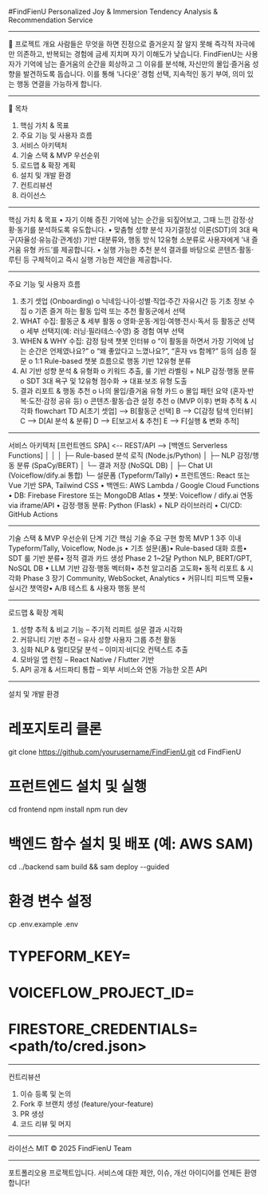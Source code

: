 #FindFienU
Personalized Joy & Immersion Tendency Analysis & Recommendation Service
________________________________________
🎯 프로젝트 개요
사람들은 무엇을 하면 진정으로 즐거운지 잘 알지 못해 즉각적 자극에만 의존하고, 반복되는 경험에 금세 지치며 자기 이해도가 낮습니다.
FindFienU는 사용자가 기억에 남는 즐거움의 순간을 회상하고 그 이유를 분석해, 자신만의 몰입·즐거움 성향을 발견하도록 돕습니다.
이를 통해 ‘나다운’ 경험 선택, 지속적인 동기 부여, 의미 있는 행동 연결을 가능하게 합니다.
________________________________________
📑 목차
1.	핵심 가치 & 목표
2.	주요 기능 및 사용자 흐름
3.	서비스 아키텍처
4.	기술 스택 & MVP 우선순위
5.	로드맵 & 확장 계획
6.	설치 및 개발 환경
7.	컨트리뷰션
8.	라이선스
________________________________________
핵심 가치 & 목표
•	자기 이해 증진
기억에 남는 순간을 되짚어보고, 그때 느낀 감정·상황·동기를 분석하도록 유도합니다.
•	맞춤형 성향 분석
자기결정성 이론(SDT)의 3대 욕구(자율성·유능감·관계성) 기반 대분류와, 행동 방식 12유형 소분류로
사용자에게 ’내 즐거움 유형 카드’를 제공합니다.
•	실행 가능한 추천
분석 결과를 바탕으로 콘텐츠·활동·루틴 등 구체적이고 즉시 실행 가능한 제안을 제공합니다.
________________________________________
주요 기능 및 사용자 흐름
1.	초기 셋업 (Onboarding)
o	닉네임·나이·성별·직업·주간 자유시간 등 기초 정보 수집
o	기존 즐겨 하는 활동 입력 또는 추천 활동군에서 선택
2.	WHAT 수집: 활동군 & 세부 활동
o	영화·운동·게임·여행·전시·독서 등 활동군 선택
o	세부 선택지(예: 러닝·필라테스·수영) 중 경험 여부 선택
3.	WHEN & WHY 수집: 감정 탐색 챗봇 인터뷰
o	“이 활동을 하면서 가장 기억에 남는 순간은 언제였나요?”
o	“왜 좋았다고 느꼈나요?”, “혼자 vs 함께?” 등의 심층 질문
o	1:1 Rule-based 챗봇 흐름으로 행동 기반 12유형 분류
4.	AI 기반 성향 분석 & 유형화
o	키워드 추출, 룰 기반 라벨링 + NLP 감정·행동 분류
o	SDT 3대 욕구 및 12유형 점수화 → 대표·보조 유형 도출
5.	결과 리포트 & 행동 추천
o	나의 몰입/즐거움 유형 카드
o	몰입 패턴 요약 (혼자·반복·도전·감정 공유 등)
o	콘텐츠·활동·습관 설정 추천
o	(MVP 이후) 변화 추적 & 시각화
flowchart TD
  A[초기 셋업] --> B[활동군 선택]
  B --> C[감정 탐색 인터뷰]
  C --> D[AI 분석 & 분류]
  D --> E[보고서 & 추천]
  E --> F[실행 & 변화 추적]
________________________________________
서비스 아키텍처
[프런트엔드 SPA] <-- REST/API --> [백엔드 Serverless Functions]
       │                               │
       │                               ├─ Rule-based 분석 로직 (Node.js/Python)
       │                               ├─ NLP 감정/행동 분류 (SpaCy/BERT)
       │                               └─ 결과 저장 (NoSQL DB)
       │
       ├─ Chat UI (Voiceflow/dify.ai 통합)
       └─ 설문폼 (Typeform/Tally)
•	프런트엔드: React 또는 Vue 기반 SPA, Tailwind CSS
•	백엔드: AWS Lambda / Google Cloud Functions
•	DB: Firebase Firestore 또는 MongoDB Atlas
•	챗봇: Voiceflow / dify.ai 연동 via iframe/API
•	감정·행동 분류: Python (Flask) + NLP 라이브러리
•	CI/CD: GitHub Actions
________________________________________
기술 스택 & MVP 우선순위
단계	기간	핵심 기술	주요 구현 항목
MVP 1	3주 이내	Typeform/Tally, Voiceflow, Node.js	• 기초 설문(폼)• Rule-based 대화 흐름• SDT 룰 기반 분류• 정적 결과 카드 생성
Phase 2	1~2달	Python NLP, BERT/GPT, NoSQL DB	• LLM 기반 감정·행동 벡터화• 추천 알고리즘 고도화• 동적 리포트 & 시각화
Phase 3	장기	Community, WebSocket, Analytics	• 커뮤니티 피드백 모듈• 실시간 챗역량• A/B 테스트 & 사용자 행동 분석
________________________________________
로드맵 & 확장 계획
1.	성향 추적 & 비교 기능
– 주기적 리피트 설문 결과 시각화
2.	커뮤니티 기반 추천
– 유사 성향 사용자 그룹 추천 활동
3.	심화 NLP & 멀티모달 분석
– 이미지·비디오 컨텍스트 추출
4.	모바일 앱 런칭
– React Native / Flutter 기반
5.	API 공개 & 서드파티 통합
– 외부 서비스와 연동 가능한 오픈 API
________________________________________
설치 및 개발 환경
# 레포지토리 클론
git clone https://github.com/yourusername/FindFienU.git
cd FindFienU

# 프런트엔드 설치 및 실행
cd frontend
npm install
npm run dev

# 백엔드 함수 설치 및 배포 (예: AWS SAM)
cd ../backend
sam build && sam deploy --guided

# 환경 변수 설정
cp .env.example .env
#   TYPEFORM_KEY=<your-key>
#   VOICEFLOW_PROJECT_ID=<your-id>
#   FIRESTORE_CREDENTIALS=<path/to/cred.json>
________________________________________
컨트리뷰션
1.	이슈 등록 및 논의
2.	Fork 후 브랜치 생성 (feature/your-feature)
3.	PR 생성
4.	코드 리뷰 및 머지
________________________________________
라이선스
MIT © 2025 FindFienU Team
________________________________________
포트폴리오용 프로젝트입니다.
서비스에 대한 제안, 이슈, 개선 아이디어를 언제든 환영합니다!
